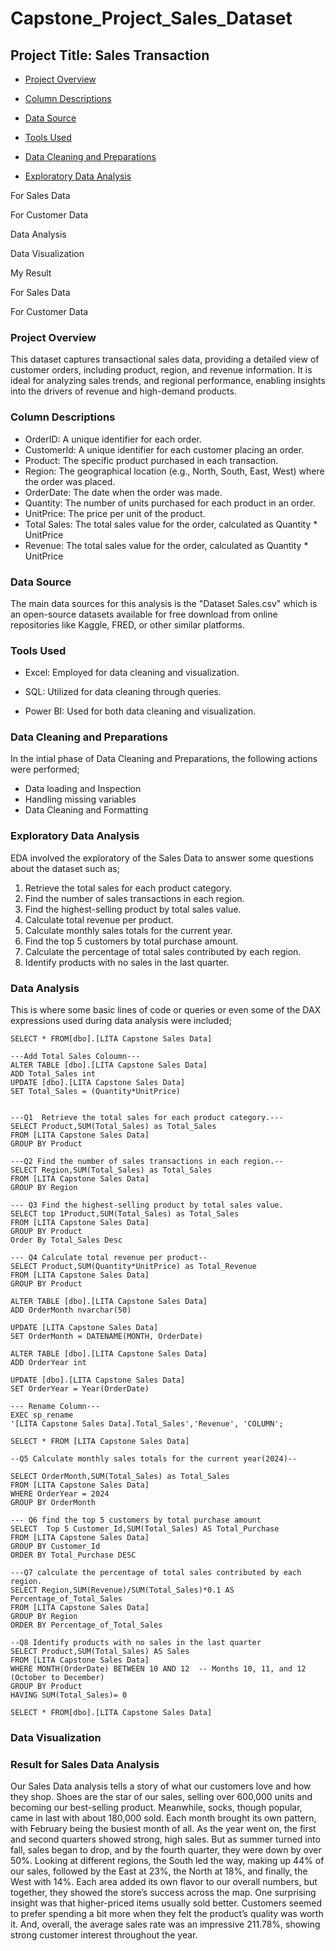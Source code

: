 # Capstone_Project_Sales_Dataset

## Project Title: Sales Transaction 

* [Project Overview](ProjectOverview)

* [Column Descriptions](columndescriptions)

* [Data Source](datasource)

* [Tools Used](toolsused)

* [Data Cleaning and Preparations](datacleaningandpreparations)

* [Exploratory Data Analysis](exploratorydataanalysis)

For Sales Data

For Customer Data

Data Analysis

Data Visualization

My Result

For Sales Data

For Customer Data

### Project Overview
This dataset captures transactional sales data, providing a detailed view of customer orders, including product, region, and revenue information. It is ideal for analyzing sales trends, and regional performance, enabling insights into the drivers of revenue and high-demand products.

### Column Descriptions
* OrderID: A unique identifier for each order.
* CustomerId: A unique identifier for each customer placing an order.
* Product: The specific product purchased in each transaction.
* Region: The geographical location (e.g., North, South, East, West) where the order was placed.
* OrderDate: The date when the order was made.
* Quantity: The number of units purchased for each product in an order.
* UnitPrice: The price per unit of the product.
* Total Sales: The total sales value for the order, calculated as Quantity * UnitPrice
* Revenue: The total sales value for the order, calculated as Quantity * UnitPrice
  
### Data Source
The main data sources for this analysis is the "Dataset Sales.csv" which is an open-source datasets available for free download from online repositories like Kaggle, FRED, or other similar platforms.

### Tools Used
- Excel: Employed for data cleaning and visualization.

- SQL: Utilized for data cleaning through queries.

- Power BI: Used for both data cleaning and visualization.

### Data Cleaning and Preparations
In the intial phase of Data Cleaning and Preparations, the following actions were performed;
* Data loading and Inspection
* Handling missing variables
* Data Cleaning and Formatting

### Exploratory Data Analysis
EDA involved the exploratory of the Sales Data to answer some questions about the dataset such as;
1. Retrieve the total sales for each product category.
2. Find the number of sales transactions in each region.
3. Find the highest-selling product by total sales value.
4. Calculate total revenue per product.
5. Calculate monthly sales totals for the current year.
6. Find the top 5 customers by total purchase amount.
7. Calculate the percentage of total sales contributed by each region.
8. Identify products with no sales in the last quarter.

### Data Analysis
This is where some basic lines of code or queries or even some of the DAX expressions used during data analysis were included;
```
SELECT * FROM[dbo].[LITA Capstone Sales Data]

---Add Total Sales Coloumn---
ALTER TABLE [dbo].[LITA Capstone Sales Data]
ADD Total_Sales int
UPDATE [dbo].[LITA Capstone Sales Data]
SET Total_Sales = (Quantity*UnitPrice)

 
---Q1  Retrieve the total sales for each product category.---
SELECT Product,SUM(Total_Sales) as Total_Sales
FROM [LITA Capstone Sales Data]
GROUP BY Product

---Q2 Find the number of sales transactions in each region.--
SELECT Region,SUM(Total_Sales) as Total_Sales
FROM [LITA Capstone Sales Data]
GROUP BY Region

--- Q3 Find the highest-selling product by total sales value.
SELECT top 1Product,SUM(Total_Sales) as Total_Sales
FROM [LITA Capstone Sales Data]
GROUP BY Product
Order By Total_Sales Desc

--- Q4 Calculate total revenue per product--
SELECT Product,SUM(Quantity*UnitPrice) as Total_Revenue
FROM [LITA Capstone Sales Data]
GROUP BY Product

ALTER TABLE [dbo].[LITA Capstone Sales Data]
ADD OrderMonth nvarchar(50)

UPDATE [LITA Capstone Sales Data]
SET OrderMonth = DATENAME(MONTH, OrderDate)

ALTER TABLE [dbo].[LITA Capstone Sales Data]
ADD OrderYear int

UPDATE [dbo].[LITA Capstone Sales Data]
SET OrderYear = Year(OrderDate)

--- Rename Column---
EXEC sp_rename
'[LITA Capstone Sales Data].Total_Sales','Revenue', 'COLUMN';

SELECT * FROM [LITA Capstone Sales Data]

--Q5 Calculate monthly sales totals for the current year(2024)--

SELECT OrderMonth,SUM(Total_Sales) as Total_Sales
FROM [LITA Capstone Sales Data]
WHERE OrderYear = 2024
GROUP BY OrderMonth

--- Q6 find the top 5 customers by total purchase amount
SELECT  Top 5 Customer_Id,SUM(Total_Sales) AS Total_Purchase
FROM [LITA Capstone Sales Data]
GROUP BY Customer_Id
ORDER BY Total_Purchase DESC

---Q7 calculate the percentage of total sales contributed by each region.
SELECT Region,SUM(Revenue)/SUM(Total_Sales)*0.1 AS Percentage_of_Total_Sales
FROM [LITA Capstone Sales Data]
GROUP BY Region
ORDER BY Percentage_of_Total_Sales

--Q8 Identify products with no sales in the last quarter
SELECT Product,SUM(Total_Sales) AS Sales
FROM [LITA Capstone Sales Data]
WHERE MONTH(OrderDate) BETWEEN 10 AND 12  -- Months 10, 11, and 12 (October to December)
GROUP BY Product
HAVING SUM(Total_Sales)= 0

SELECT * FROM[dbo].[LITA Capstone Sales Data]
```

### Data Visualization


### Result for Sales Data Analysis
Our Sales Data analysis tells a story of what our customers love and how they shop. Shoes are the star of our sales, selling over 600,000 units and becoming our best-selling product. Meanwhile, socks, though popular, came in last with about 180,000 sold. Each month brought its own pattern, with February being the busiest month of all. As the year went on, the first and second quarters showed strong, high sales. But as summer turned into fall, sales began to drop, and by the fourth quarter, they were down by over 50%. Looking at different regions, the South led the way, making up 44% of our sales, followed by the East at 23%, the North at 18%, and finally, the West with 14%. Each area added its own flavor to our overall numbers, but together, they showed the store’s success across the map. One surprising insight was that higher-priced items usually sold better. Customers seemed to prefer spending a bit more when they felt the product’s quality was worth it. And, overall, the average sales rate was an impressive 211.78%, showing strong customer interest throughout the year.

